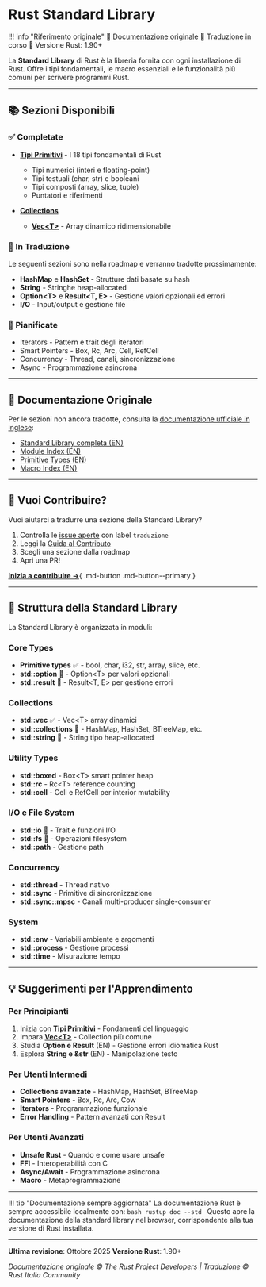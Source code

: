 # Rust Standard Library

!!! info "Riferimento originale"
    📖 [Documentazione originale](https://doc.rust-lang.org/std/)
    🔄 Traduzione in corso
    📝 Versione Rust: 1.90+

La **Standard Library** di Rust è la libreria fornita con ogni installazione di Rust. Offre i tipi fondamentali, le macro essenziali e le funzionalità più comuni per scrivere programmi Rust.

---

## 📚 Sezioni Disponibili

### ✅ Completate

- **[Tipi Primitivi](primitives.md)** - I 18 tipi fondamentali di Rust
  - Tipi numerici (interi e floating-point)
  - Tipi testuali (char, str) e booleani
  - Tipi composti (array, slice, tuple)
  - Puntatori e riferimenti

- **[Collections](collections/vec.md)**
  - **[Vec\<T\>](collections/vec.md)** - Array dinamico ridimensionabile

### 📝 In Traduzione

Le seguenti sezioni sono nella roadmap e verranno tradotte prossimamente:

- **HashMap** e **HashSet** - Strutture dati basate su hash
- **String** - Stringhe heap-allocated
- **Option\<T\>** e **Result\<T, E\>** - Gestione valori opzionali ed errori
- **I/O** - Input/output e gestione file

### 📅 Pianificate

- Iterators - Pattern e trait degli iteratori
- Smart Pointers - Box, Rc, Arc, Cell, RefCell
- Concurrency - Thread, canali, sincronizzazione
- Async - Programmazione asincrona

---

## 🔗 Documentazione Originale

Per le sezioni non ancora tradotte, consulta la [documentazione ufficiale in inglese](https://doc.rust-lang.org/std/):

- [Standard Library completa (EN)](https://doc.rust-lang.org/std/)
- [Module Index (EN)](https://doc.rust-lang.org/std/#modules)
- [Primitive Types (EN)](https://doc.rust-lang.org/std/#primitives)
- [Macro Index (EN)](https://doc.rust-lang.org/std/#macros)

---

## 🤝 Vuoi Contribuire?

Vuoi aiutarci a tradurre una sezione della Standard Library?

1. Controlla le [issue aperte](https://github.com/rust-ita/rust-docs-it/issues) con label `traduzione`
2. Leggi la [Guida al Contributo](../CONTRIBUTING.md)
3. Scegli una sezione dalla roadmap
4. Apri una PR!

[**Inizia a contribuire →**](../CONTRIBUTING.md){ .md-button .md-button--primary }

---

## 📖 Struttura della Standard Library

La Standard Library è organizzata in moduli:

### Core Types
- **Primitive types** ✅ - bool, char, i32, str, array, slice, etc.
- **std::option** 📅 - Option\<T\> per valori opzionali
- **std::result** 📅 - Result\<T, E\> per gestione errori

### Collections
- **std::vec** ✅ - Vec\<T\> array dinamici
- **std::collections** 📅 - HashMap, HashSet, BTreeMap, etc.
- **std::string** 📅 - String tipo heap-allocated

### Utility Types
- **std::boxed** - Box\<T\> smart pointer heap
- **std::rc** - Rc\<T\> reference counting
- **std::cell** - Cell e RefCell per interior mutability

### I/O e File System
- **std::io** 📅 - Trait e funzioni I/O
- **std::fs** 📅 - Operazioni filesystem
- **std::path** - Gestione path

### Concurrency
- **std::thread** - Thread nativo
- **std::sync** - Primitive di sincronizzazione
- **std::sync::mpsc** - Canali multi-producer single-consumer

### System
- **std::env** - Variabili ambiente e argomenti
- **std::process** - Gestione processi
- **std::time** - Misurazione tempo

---

## 💡 Suggerimenti per l'Apprendimento

### Per Principianti

1. Inizia con **[Tipi Primitivi](primitives.md)** - Fondamenti del linguaggio
2. Impara **[Vec\<T\>](collections/vec.md)** - Collection più comune
3. Studia **Option e Result** (EN) - Gestione errori idiomatica Rust
4. Esplora **String e &str** (EN) - Manipolazione testo

### Per Utenti Intermedi

- **Collections avanzate** - HashMap, HashSet, BTreeMap
- **Smart Pointers** - Box, Rc, Arc, Cow
- **Iterators** - Programmazione funzionale
- **Error Handling** - Pattern avanzati con Result

### Per Utenti Avanzati

- **Unsafe Rust** - Quando e come usare unsafe
- **FFI** - Interoperabilità con C
- **Async/Await** - Programmazione asincrona
- **Macro** - Metaprogrammazione

---

!!! tip "Documentazione sempre aggiornata"
    La documentazione Rust è sempre accessibile localmente con:
    ```bash
    rustup doc --std
    ```
    Questo apre la documentazione della standard library nel browser, corrispondente alla tua versione di Rust installata.

---

**Ultima revisione**: Ottobre 2025
**Versione Rust**: 1.90+

*Documentazione originale © The Rust Project Developers | Traduzione © Rust Italia Community*
